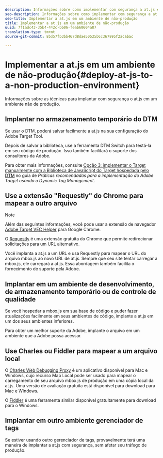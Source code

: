 ```yaml
---
description: Informações sobre como implementar com segurança a at.js em um ambiente de não-produção.
seo-description: Informações sobre como implementar com segurança a at.js em um ambiente de não-produção.
seo-title: Implementar a at.js em um ambiente de não-produção
title: Implementar a at.js em um ambiente de não-produção
uuid: 7f1adc43-35b4-442c-bb06-feab60604a87
translation-type: tm+mt
source-git-commit: 8bd57fb3bb467d8dae50535b6c367995f2acabac

---
```



# Implementar a at.js em um ambiente de não-produção{#deploy-at-js-to-a-non-production-environment}

Informações sobre as técnicas para implantar com segurança o at.js em um ambiente não de produção.

## Implantar no armazenamento temporário do DTM

Se usar o DTM, poderá salvar facilmente a at.js na sua configuração do Adobe Target Tool.

Depois de salvar a biblioteca, use a ferramenta DTM Switch para testá-la em seu código de produção. Isso também facilitará o suporte dos consultores da Adobe.

Para obter mais informações, consulte [Opção 3: implementar o Target manualmente com a Biblioteca de JavaScript do Target hospedada pelo DTM](https://marketing.adobe.com/resources/help/en_US/dtm/target/t_implementing-target-manually-js-hosted-dtm.html) no guia de _Práticas recomendadas para a implementação do Adobe Target usando o Dynamic Tag Management_.

## Use a extensão &quot;Requestly&quot; do Chrome para mapear a outro arquivo

>[!NOTE]
>
>Além das seguintes informações, você pode usar a extensão de navegador [Adobe Target VEC Helper](/help/c-experiences/c-visual-experience-composer/r-troubleshoot-composer/vec-helper-browser-extension.md) para Google Chrome.

O [Requestly](https://chrome.google.com/webstore/detail/requestly/mdnleldcmiljblolnjhpnblkcekpdkpa?hl=en) é uma extensão gratuita do Chrome que permite redirecionar solicitações para um URL alternativo.

Você implanta a at.js a um URL e usa Requestly para mapear o URL do arquivo mbox.js ao novo URL de at.js. Sempre que seu site tentar carregar a mbox.js, ele carregará a at.js. Essa abordagem também facilita o fornecimento de suporte pela Adobe.

## Implantar em um ambiente de desenvolvimento, de armazenamento temporário ou de controle de qualidade

Se você hospedar a mbox.js em sua base de código e puder fazer atualizações facilmente em seus ambientes de código, implante a at.js em um dos seus ambientes inferiores.

Para obter um melhor suporte da Adobe, implante o arquivo em um ambiente que a Adobe possa acessar.

## Use Charles ou Fiddler para mapear a um arquivo local

O [Charles Web Debugging Proxy](https://www.charlesproxy.com/) é um aplicativo disponível para Mac e Windows, cujo recurso Map Local pode ser usado para mapear o carregamento de seu arquivo mbox.js de produção em uma cópia local da at.js. Uma versão de avaliação gratuita está disponível para download para Mac e Windows.

O [Fiddler](https://www.telerik.com/fiddler) é uma ferramenta similar disponível gratuitamente para download para o Windows.

## Implantar em outro ambiente gerenciador de tags

Se estiver usando outro gerenciador de tags, provavelmente terá uma maneira de implantar a at.js com segurança, sem afetar seu tráfego de produção.